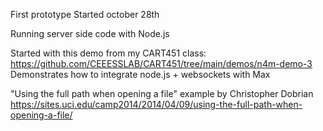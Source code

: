 First prototype
Started october 28th

Running server side code with Node.js

Started with this demo from my CART451 class:
https://github.com/CEEESSLAB/CART451/tree/main/demos/n4m-demo-3
Demonstrates how to integrate node.js + websockets with Max

"Using the full path when opening a file" example by Christopher Dobrian
https://sites.uci.edu/camp2014/2014/04/09/using-the-full-path-when-opening-a-file/
